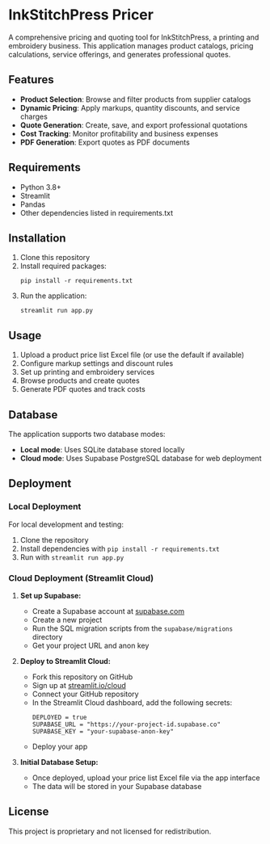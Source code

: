 # InkStitchPress Pricer

A comprehensive pricing and quoting tool for InkStitchPress, a printing and embroidery business. This application manages product catalogs, pricing calculations, service offerings, and generates professional quotes.

## Features

- **Product Selection**: Browse and filter products from supplier catalogs
- **Dynamic Pricing**: Apply markups, quantity discounts, and service charges
- **Quote Generation**: Create, save, and export professional quotations
- **Cost Tracking**: Monitor profitability and business expenses
- **PDF Generation**: Export quotes as PDF documents

## Requirements

- Python 3.8+
- Streamlit
- Pandas
- Other dependencies listed in requirements.txt

## Installation

1. Clone this repository
2. Install required packages:
   ```
   pip install -r requirements.txt
   ```
3. Run the application:
   ```
   streamlit run app.py
   ```

## Usage

1. Upload a product price list Excel file (or use the default if available)
2. Configure markup settings and discount rules
3. Set up printing and embroidery services
4. Browse products and create quotes
5. Generate PDF quotes and track costs

## Database

The application supports two database modes:
- **Local mode**: Uses SQLite database stored locally
- **Cloud mode**: Uses Supabase PostgreSQL database for web deployment

## Deployment

### Local Deployment

For local development and testing:
1. Clone the repository
2. Install dependencies with `pip install -r requirements.txt`
3. Run with `streamlit run app.py`

### Cloud Deployment (Streamlit Cloud)

1. **Set up Supabase:**
   - Create a Supabase account at [supabase.com](https://supabase.com)
   - Create a new project
   - Run the SQL migration scripts from the `supabase/migrations` directory
   - Get your project URL and anon key

2. **Deploy to Streamlit Cloud:**
   - Fork this repository on GitHub
   - Sign up at [streamlit.io/cloud](https://streamlit.io/cloud)
   - Connect your GitHub repository
   - In the Streamlit Cloud dashboard, add the following secrets:
     ```
     DEPLOYED = true
     SUPABASE_URL = "https://your-project-id.supabase.co"
     SUPABASE_KEY = "your-supabase-anon-key"
     ```
   - Deploy your app

3. **Initial Database Setup:**
   - Once deployed, upload your price list Excel file via the app interface
   - The data will be stored in your Supabase database

## License

This project is proprietary and not licensed for redistribution. 